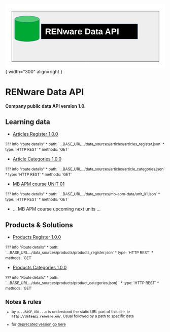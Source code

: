 
![data_api_logo](pictures/dataAPI_logo.png){ width="300" align=right }


# RENware Data API

**Company public data API version 1.0.**




## Learning data

* [Articles Register 1.0.0](data_sources/articles/articles_register.json)
<small markdown>
??? info "route details"
    * path: `...BASE_URL.../data_sources/articles/articles_register.json`
    * type:  `HTTP REST`
    * methods: `GET`
</small>



* [Article Categories 1.0.0](data_sources/articles/article_categories.json)
<small markdown>
??? info "route details"
    * path: `...BASE_URL.../data_sources/articles/article_categories.json`
    * type:  `HTTP REST`
    * methods: `GET`
</small>


* [MB APM course UNIT 01](data_sources/mb-apm-data/unit_01.json)
<small markdown>
??? info "route details"
    * path: `...BASE_URL.../data_sources/mb-apm-data/unit_01.json`
    * type:  `HTTP REST`
    * methods: `GET`
</small>


* ... MB APM course upcoming next units ...










## Products & Solutions

* [Products Register 1.0.0](data_sources/products/products_register.json)
<small markdown>
??? info "Route details"
    * path: `...BASE_URL.../data_sources/products/products_register.json`
    * type:  `HTTP REST`
    * methods: `GET`
</small>


* [Products Categories 1.0.0](data_sources/products/product_categories.json)
<small markdown>
??? info "Route details"
    * path: `...BASE_URL.../data_sources/products/product_categories.json) `
    * type:  `HTTP REST`
    * methods: `GET`
</small>
 















<small markdown>

## Notes & rules

* by `<...BASE_URL...>` is understood the static URL part of this site, ie **`http://dataapi.renware.eu/`**. Usual followed by a path to specific data

* for [deprecated version go here](deprecated_version.md)

</small>


